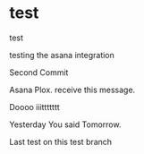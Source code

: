 # test
test


testing the asana integration

Second Commit

Asana Plox. receive this message.


Doooo iiittttttt

Yesterday You said Tomorrow.

Last test on this test branch
